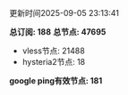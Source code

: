 更新时间2025-09-05 23:13:41

**总订阅: 188**
**总节点: 47695**
- vless节点: 21488
- hysteria2节点: 18

**google ping有效节点: 181**
